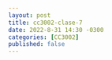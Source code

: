 ```yaml
---
layout: post
title: cc3002-clase-7
date: 2022-8-31 14:30 -0300
categories: [CC3002]
published: false
---
```


